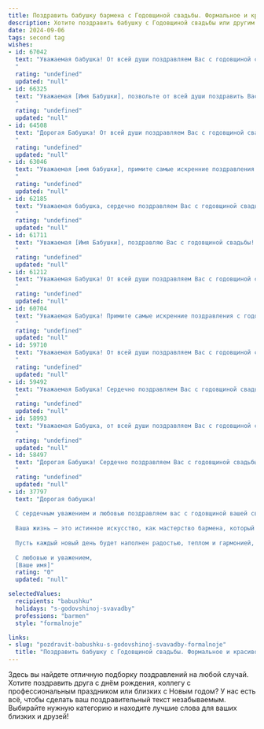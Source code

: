 ```yaml
---
title: Поздравить бабушку бармена с Годовщиной свадьбы. Формальное и красивое
description: Хотите поздравить бабушку с Годовщиной свадьбы или другим праздником? Наш ИИ создаст незабываемое поздравление, а вы обязательно выделитесь среди других.  
date: 2024-09-06
tags: second tag
wishes:
- id: 67042
  text: "Уважаемая бабушка! От всей души поздравляем Вас с годовщиной свадьбы! Желаем Вам долгих лет совместной жизни, наполненных любовью, взаимопониманием и благополучием. Пусть каждый день будет для Вас праздником, а Ваша профессия бармена приносит радость и вдохновение.
  "
  rating: "undefined"
  updated: "null"
- id: 66325
  text: "Уважаемая [Имя Бабушки], позвольте от всей души поздравить Вас с замечательной годовщиной свадьбы!  Пусть эта дата станет символом Вашей крепкой и любящей семьи, а ваши годы, прожитые в любви и согласии, служат примером для всех нас. Здоровья, счастья и благополучия Вам на долгие годы!
  "
  rating: "undefined"
  updated: "null"
- id: 64508
  text: "Дорогая Бабушка! От всей души поздравляем Вас с годовщиной свадьбы! Пусть этот день станет напоминанием о Вашей любви, верности и долгой, счастливой семейной жизни. Желаем Вам крепкого здоровья, безграничного счастья и  радости от общения с любящими Вас близкими.
  "
  rating: "undefined"
  updated: "null"
- id: 63046
  text: "Уважаемая [имя бабушки], примите самые искренние поздравления с годовщиной свадьбы! Желаем вам долгих лет счастливой семейной жизни, наполненных любовью, взаимопониманием и радостью. Пусть ваша барменская профессия приносит вам удовольствие и вдохновение, а в вашем доме всегда царит уют и гармония.
  "
  rating: "undefined"
  updated: "null"
- id: 62185
  text: "Уважаемая бабушка, сердечно поздравляем Вас с годовщиной свадьбы! Желаем Вам крепкой любви, долгих счастливых лет вместе, тепла и уюта в Вашем доме. Пусть Ваша жизнь будет наполнена радостью, а Ваше здоровье будет крепким.
  "
  rating: "undefined"
  updated: "null"
- id: 61711
  text: "Уважаемая [Имя Бабушки], поздравляю Вас с годовщиной свадьбы! Желаю Вам крепкого здоровья, семейного благополучия и долгих лет в окружении любви и заботы ваших близких. Пусть ваша жизнь будет наполнена радостью и светлыми воспоминаниями!
  "
  rating: "undefined"
  updated: "null"
- id: 61212
  text: "Уважаемая Бабушка! От всей души поздравляем Вас с годовщиной свадьбы! Желаем Вам крепкого здоровья, долголетия, семейного счастья и благополучия. Пусть ваша жизнь будет наполнена любовью, радостью и теплом.
  "
  rating: "undefined"
  updated: "null"
- id: 60704
  text: "Уважаемая Бабушка! Примите самые искренние поздравления с годовщиной свадьбы! Желаем Вам крепкого здоровья, семейного благополучия,  огромной любви и  счастья на долгие годы! Пусть ваша жизнь будет наполнена радостью, теплом и заботой близких людей.
  "
  rating: "undefined"
  updated: "null"
- id: 59710
  text: "Уважаемая Бабушка! От всей души поздравляем Вас с годовщиной свадьбы! Желаем Вам крепкого здоровья, долгих лет жизни, любви и семейного благополучия! Пусть Ваш жизненный путь будет полон счастья, радости и взаимопонимания, а воспоминания о прожитых годах согревают Вас теплом и уютом.
  "
  rating: "undefined"
  updated: "null"
- id: 59492
  text: "Уважаемая Бабушка! Сердечно поздравляем Вас с годовщиной свадьбы! Желаем Вам крепкого здоровья, семейного благополучия и пусть каждый день Вашей жизни будет наполнен радостью, любовью и  взаимопониманием.
  "
  rating: "undefined"
  updated: "null"
- id: 58993
  text: "Уважаемая Бабушка, от всей души поздравляем Вас с годовщиной свадьбы! Желаем Вам крепкого здоровья, семейного благополучия, тепла и радости в Вашем уютном доме. Пусть Ваша жизнь будет наполнена любовью, заботой и счастьем!
  "
  rating: "undefined"
  updated: "null"
- id: 58497
  text: "Дорогая Бабушка! Сердечно поздравляем Вас с годовщиной свадьбы! Желаем Вам крепкого здоровья, семейного благополучия и долгих лет счастливой жизни, наполненной любовью и радостью! Пусть Ваш жизненный путь будет освещен теплом семейного очага и поддержкой близких людей.
  "
  rating: "undefined"
  updated: "null"
- id: 37797
  text: "Дорогая бабушка!
  
  С сердечным уважением и любовью поздравляем вас с годовщиной вашей свадьбы! Этот особенный день — яркое свидетельство крепости вашего брака, совместного счастья и незабвенных моментов, созданных за годы, проведенные вместе.
  
  Ваша жизнь — это истинное искусство, как мастерство бармена, который умело смешивает разные ингредиенты, создавая из них что-то удивительное и неповторимое. Вы продемонстрировали нам, как важно беречь и умножать любовь, словно дорогой коктейль, на который стоит потратить время и внимание.
  
  Пусть каждый новый день будет наполнен радостью, теплом и гармонией, ведь вы заслуживаете только самого лучшего. Желаем вам здоровья, счастья и много ярких мигов впереди.
  
  С любовью и уважением,
  [Ваше имя]"
  rating: "0"
  updated: "null"

selectedValues:
  recipients: "babushku"
  holidays: "s-godovshinoj-svavadby"
  professions: "barmen"
  style: "formalnoje"

links:
- slug: "pozdravit-babushku-s-godovshinoj-svavadby-formalnoje"
  title: "Поздравить бабушку с Годовщиной свадьбы. Формальное и красивое"
---
```


Здесь вы найдете отличную подборку поздравлений на любой случай. 
Хотите поздравить друга с днём рождения, коллегу с профессиональным праздником или близких с Новым годом? У нас есть всё, чтобы сделать ваш поздравительный текст незабываемым. Выбирайте нужную категорию и находите лучшие слова для ваших близких и друзей!
